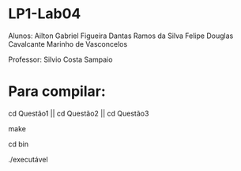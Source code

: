 # LP1-Lab04

Alunos: Ailton Gabriel Figueira Dantas Ramos da Silva 
Felipe Douglas Cavalcante Marinho de Vasconcelos

Professor: Silvio Costa Sampaio

# Para compilar:
cd Questão1 || cd Questão2 || cd Questão3 

make 

cd bin 

./executável
